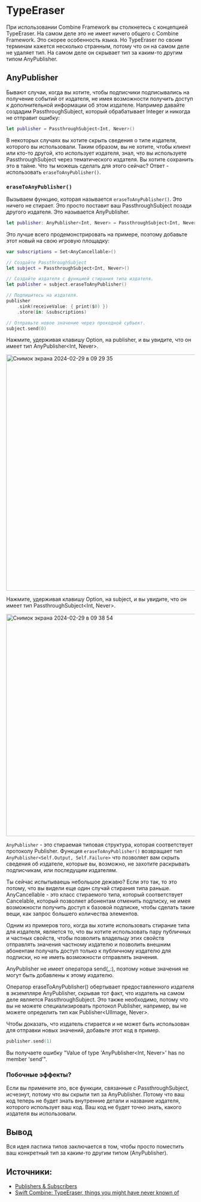 # TypeEraser
При использовании Combine Framework вы столкнетесь с концепцией TypeEraser. На самом деле это не имеет ничего общего с Combine Framework. Это скорее особенность языка. Но TypeEraser по своим терминам кажется несколько странным, потому что он на самом деле не удаляет тип. На самом деле он скрывает тип за каким-то другим типом AnyPublisher.

## AnyPublisher
Бывают случаи, когда вы хотите, чтобы подписчики подписывались на получение событий от издателя, не имея возможности получить доступ к дополнительной информации об этом издателе.
Например давайте создадим PassthroughSubject, который обрабатывает Integer и никогда не отправит ошибку:
```swift
let publisher = PassthroughSubject<Int, Never>()
```
В некоторых случаях вы хотите скрыть сведения о типе издателя, которого вы использовали. Таким образом, вы не хотите, чтобы клиент или кто-то другой, кто использует издателя, знал, что вы используете PassthroughSubject через тематического издателя. Вы хотите сохранить это в тайне. Что ты можешь сделать для этого сейчас? Ответ - использовать `eraseToAnyPublisher()`.

### `eraseToAnyPublisher()`
Вызываем функцию, которая называется `eraseToAnyPublisher()`. Это ничего не стирает. Это просто поставит ваш PassthroughSubject позади другого издателя. Это называется AnyPublisher.
```swift
let publisher: AnyPublisher<Int, Never> = PassthroughSubject<Int, Never>().eraseToAnyPublisher()
```

Это лучше всего продемонстрировать на примере, поэтому добавьте этот новый на свою игровую площадку:
```swift
var subscriptions = Set<AnyCancellable>()

// Создайте PassthroughSubject
let subject = PassthroughSubject<Int, Never>()

// Создайте издателя c функцией стирания типа издателя.
let publisher = subject.eraseToAnyPublisher()

// Подпишитесь на издателя.
publisher
    .sink(receiveValue: { print($0) })
    .store(in: &subscriptions)

// Отправьте новое значение через проходной субъект.
subject.send(0)
```
Нажмите, удерживая клавишу Option, на publisher, и вы увидите, что он имеет тип AnyPublisher<Int, Never>.

<img width="630" alt="Снимок экрана 2024-02-29 в 09 29 35" src="https://github.com/DenDmitriev/iOS-Interview/assets/65191747/4e85119a-c05c-407d-a3a8-588b1b6615e1">

Нажмите, удерживая клавишу Option, на subject, и вы увидите, что он имеет тип PassthroughSubject<Int, Never>.

<img width="593" alt="Снимок экрана 2024-02-29 в 09 38 54" src="https://github.com/DenDmitriev/iOS-Interview/assets/65191747/481df4f5-15a4-4bf0-ba98-520e1231b70b">

`AnyPublisher` - это стираемая типовая структура, которая соответствует протоколу Publisher. Функция `eraseToAnyPublisher()` возвращает тип `AnyPublisher<Self.Output, Self.Failure>` что позволяет вам скрыть сведения об издателе, которые вы, возможно, не захотите раскрывать подписчикам, или последущим издателям.

Ты сейчас испытываешь небольшое дежавю? Если это так, то это потому, что вы видели еще один случай стирания типа раньше. AnyCancellable - это класс стираемого типа, который соответствует Cancelable, который позволяет абонентам отменить подписку, не имея возможности получить доступ к базовой подписке, чтобы сделать такие вещи, как запрос большего количества элементов.

Одним из примеров того, когда вы хотите использовать стирание типа для издателя, является то, что вы хотите использовать пару публичных и частных свойств, чтобы позволить владельцу этих свойств отправлять значения частному издателю и позволить внешним абонентам получать доступ только к публичному издателю для подписки, но не иметь возможности отправлять значения.

AnyPublisher не имеет оператора send(_:), поэтому новые значения не могут быть добавлены к этому издателю.

Оператор eraseToAnyPublisher() обертывает предоставленного издателя в экземпляре AnyPublisher, скрывая тот факт, что издатель на самом деле является PassthroughSubject. Это также необходимо, потому что вы не можете специализировать протокол Publisher, например, вы не можете определить тип как Publisher<UIImage, Never>.

Чтобы доказать, что издатель стирается и не может быть использован для отправки новых значений, добавьте этот код в пример.
```swift
publisher.send(1)
```

Вы получаете ошибку "Value of type 'AnyPublisher<Int, Never>' has no member 'send'".

### Побочные эффекты?
Если вы примените это, все функции, связанные с PassthroughSubject, исчезнут, потому что вы скрыли тип за AnyPublisher.
Потому что ваш код теперь не будет знать внутренние детали и название издателя, которого использует ваш код. Ваш код не будет точно знать, какого издателя вы использовали.

## Вывод
Вся идея ластика типов заключается в том, чтобы просто поместить ваш конкретный тип за каким-то другим типом (AnyPublisher).

## Источники:
- [Publishers & Subscribers](https://www.kodeco.com/books/combine-asynchronous-programming-with-swift/v2.0/chapters/2-publishers-subscribers)
- [Swift Combine: TypeEraser, things you might have never known of](https://paigeshin1991.medium.com/swift-combine-typeeraser-things-you-might-have-never-known-of-fd8102c26b87)

